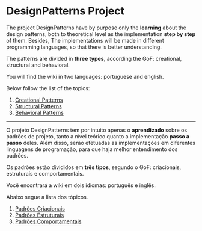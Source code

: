 # DesignPatterns Project
The project DesignPatterns have by purpose only the **learning** about the design patterns, both to theoretical level as the implementation **step by step** of them. Besides, The implementations will be made in different programming languages, so that there is better understanding.

The patterns are divided in **three types**, according the GoF: creational, structural and behavioral.

You will find the wiki in two languages: portuguese and english.

Below follow the list of the topics:

1. [Creational Patterns][en_creational_patterns]
2. [Structural Patterns][en_structural_patterns]
3. [Behavioral Patterns][en_behavioral_patterns]

---

O projeto DesignPatterns tem por intuito apenas o **aprendizado** sobre os padrões de projeto, tanto a nível teórico quanto a implementação **passo a passo** deles. Além disso, serão efetuadas as implementações em diferentes linguagens de programação, para que haja melhor entendimento dos padrões.

Os padrões estão divididos em **três tipos**, segundo o GoF: criacionais, estruturais e comportamentais.

Você encontrará a wiki em dois idiomas: português e inglês.

Abaixo segue a lista dos tópicos.

1. [Padrões Criacionais][pt_creational_patterns]
2. [Padrões Estruturais][pt_structural_patterns]
3. [Padrões Comportamentais][pt_behavioral_patterns]

<!-- Links -->
[pt_creational_patterns]: https://github.com/TomazMartins/DesignPatterns/wiki/1.1-Creational-Patterns
[pt_structural_patterns]: https://github.com/TomazMartins/DesignPatterns/wiki/1.2-Structural-Patterns
[pt_behavioral_patterns]: https://github.com/TomazMartins/DesignPatterns/wiki/1.3-Behavioral-Patterns

[en_creational_patterns]: https://github.com/TomazMartins/DesignPatterns/wiki/1.1-Creational-Patterns
[en_structural_patterns]: https://github.com/TomazMartins/DesignPatterns/wiki/1.2-Structural-Patterns
[en_behavioral_patterns]: https://github.com/TomazMartins/DesignPatterns/wiki/1.3-Behavioral-Patterns
